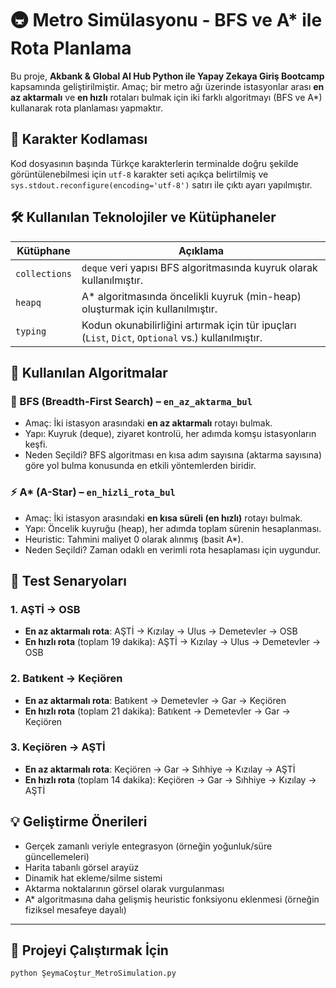# 🚇 Metro Simülasyonu - BFS ve A* ile Rota Planlama

Bu proje, **Akbank & Global AI Hub Python ile Yapay Zekaya Giriş Bootcamp** kapsamında geliştirilmiştir. Amaç; bir metro ağı üzerinde istasyonlar arası **en az aktarmalı** ve **en hızlı** rotaları bulmak için iki farklı algoritmayı (BFS ve A*) kullanarak rota planlaması yapmaktır.

## 📌 Karakter Kodlaması

Kod dosyasının başında Türkçe karakterlerin terminalde doğru şekilde görüntülenebilmesi için `utf-8` karakter seti açıkça belirtilmiş ve `sys.stdout.reconfigure(encoding='utf-8')` satırı ile çıktı ayarı yapılmıştır.

## 🛠️ Kullanılan Teknolojiler ve Kütüphaneler

| Kütüphane         | Açıklama |
|-------------------|----------|
| `collections`     | `deque` veri yapısı BFS algoritmasında kuyruk olarak kullanılmıştır. |
| `heapq`           | A* algoritmasında öncelikli kuyruk (min-heap) oluşturmak için kullanılmıştır. |
| `typing`          | Kodun okunabilirliğini artırmak için tür ipuçları (`List`, `Dict`, `Optional` vs.) kullanılmıştır. |

## 🧠 Kullanılan Algoritmalar

### 🔄 BFS (Breadth-First Search) – `en_az_aktarma_bul`

- Amaç: İki istasyon arasındaki **en az aktarmalı** rotayı bulmak.
- Yapı: Kuyruk (deque), ziyaret kontrolü, her adımda komşu istasyonların keşfi.
- Neden Seçildi? BFS algoritması en kısa adım sayısına (aktarma sayısına) göre yol bulma konusunda en etkili yöntemlerden biridir.

### ⚡ A* (A-Star) – `en_hizli_rota_bul`

- Amaç: İki istasyon arasındaki **en kısa süreli (en hızlı)** rotayı bulmak.
- Yapı: Öncelik kuyruğu (heap), her adımda toplam sürenin hesaplanması.
- Heuristic: Tahmini maliyet 0 olarak alınmış (basit A*).
- Neden Seçildi? Zaman odaklı en verimli rota hesaplaması için uygundur.

## 🧪 Test Senaryoları

### 1. AŞTİ → OSB

- **En az aktarmalı rota**: AŞTİ → Kızılay → Ulus → Demetevler → OSB  
- **En hızlı rota** (toplam 19 dakika): AŞTİ → Kızılay → Ulus → Demetevler → OSB

### 2. Batıkent → Keçiören

- **En az aktarmalı rota**: Batıkent → Demetevler → Gar → Keçiören  
- **En hızlı rota** (toplam 21 dakika): Batıkent → Demetevler → Gar → Keçiören

### 3. Keçiören → AŞTİ

- **En az aktarmalı rota**: Keçiören → Gar → Sıhhiye → Kızılay → AŞTİ  
- **En hızlı rota** (toplam 14 dakika): Keçiören → Gar → Sıhhiye → Kızılay → AŞTİ

## 💡 Geliştirme Önerileri

- Gerçek zamanlı veriyle entegrasyon (örneğin yoğunluk/süre güncellemeleri)
- Harita tabanlı görsel arayüz
- Dinamik hat ekleme/silme sistemi
- Aktarma noktalarının görsel olarak vurgulanması
- A* algoritmasına daha gelişmiş heuristic fonksiyonu eklenmesi (örneğin fiziksel mesafeye dayalı)

---

## 🔗 Projeyi Çalıştırmak İçin

```bash
python ŞeymaCoştur_MetroSimulation.py

